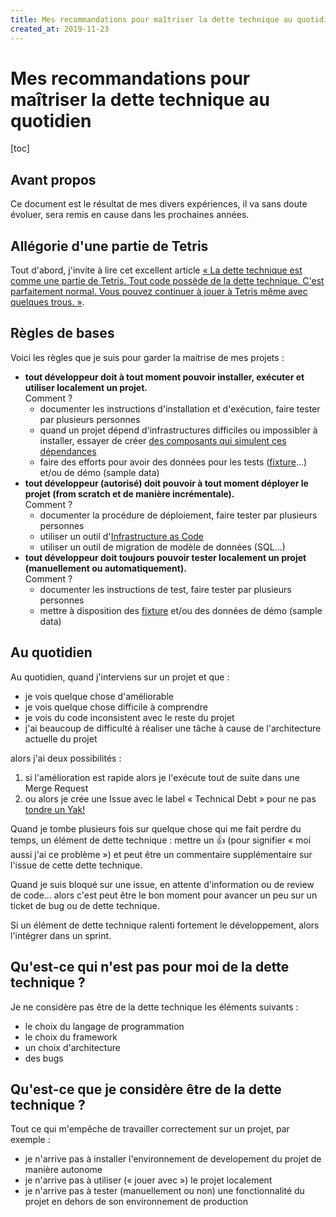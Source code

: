 ```yaml
---
title: Mes recommandations pour maîtriser la dette technique au quotidien
created_at: 2019-11-23
---
```

# Mes recommandations pour maîtriser la dette technique au quotidien

[toc]

## Avant propos

Ce document est le résultat de mes divers expériences, il va sans doute évoluer, sera remis en cause dans les prochaines années.

## Allégorie d'une partie de Tetris

Tout d'abord, j'invite à lire cet excellent article [« La dette technique est comme une partie de
Tetris. Tout code possède de la dette technique. C'est parfaitement normal. Vous pouvez continuer à jouer
à Tetris même avec quelques trous. »](https://damien.pobel.fr/post/dette-technique-partie-tetris/).

## Règles de bases

Voici les règles que je suis pour garder la maitrise de mes projets :

- **tout développeur doit à tout moment pouvoir installer, exécuter et utiliser localement un projet.**<br/>
  Comment ?
  - documenter les instructions d'installation et d'exécution, faire tester par plusieurs personnes
  - quand un projet dépend d'infrastructures difficiles ou impossibler à installer, essayer de créer [des composants qui simulent ces dépendances](https://en.wikipedia.org/wiki/Mock_object)
  - faire des efforts pour avoir des données pour les tests ([fixture](https://en.wikipedia.org/wiki/Test_fixture#Software)...) et/ou de démo (sample data)
- **tout développeur (autorisé) doit pouvoir à tout moment déployer le projet (from scratch et de manière incrémentale).**<br />
  Comment ?
  - documenter la procédure de déploiement, faire tester par plusieurs personnes
  - utiliser un outil d'[Infrastructure as Code](https://fr.wikipedia.org/wiki/Infrastructure_as_Code)
  - utiliser un outil de migration de modèle de données (SQL…)
- **tout développeur doit toujours pouvoir tester localement un projet (manuellement ou automatiquement).**<br />
  Comment ?
  - documenter les instructions de test, faire tester par plusieurs personnes
  - mettre à disposition des [fixture](https://en.wikipedia.org/wiki/Test_fixture#Software) et/ou des données de démo (sample data)


## Au quotidien

Au quotidien, quand j'interviens sur un projet et que :

- je vois quelque chose d'améliorable
- je vois quelque chose difficile à comprendre
- je vois du code inconsistent avec le reste du projet
- j'ai beaucoup de difficulté à réaliser une tâche à cause de l'architecture actuelle du projet

alors j'ai deux possibilités :

1. si l'amélioration est rapide alors je l'exécute tout de suite dans une Merge Request
2. ou alors je crée une Issue avec le label « Technical Debt » pour ne pas [tondre un Yak!](https://github.com/stephane-klein/personnal-notebook/blob/draft-how-i-manage-technical-debt/003-ne-tonds-pas-de-yaks.md)

Quand je tombe plusieurs fois sur quelque chose qui me fait perdre du temps, un élément de dette technique : mettre un 👍 (pour signifier « moi aussi j'ai ce problème ») et peut être un commentaire supplémentaire sur l'issue de cette dette technique.

Quand je suis bloqué sur une issue, en attente d'information ou de review de code… alors c'est peut être le bon moment pour avancer un peu sur un ticket de bug ou de dette technique.

Si un élément de dette technique ralenti fortement le développement, alors l'intégrer dans un sprint.

## Qu'est-ce qui n'est pas pour moi de la dette technique ?

Je ne considère pas être de la dette technique les éléments suivants :

- le choix du langage de programmation
- le choix du framework
- un choix d'architecture
- des bugs


## Qu'est-ce que je considère être de la dette technique ?

Tout ce qui m'empêche de travailler correctement sur un projet, par exemple :

- je n'arrive pas à installer l'environnement de developement du projet de manière autonome
- je n'arrive pas à utiliser (« jouer avec ») le projet localement
- je n'arrive pas à tester (manuellement ou non) une fonctionnalité du projet en dehors de son environnement de production
